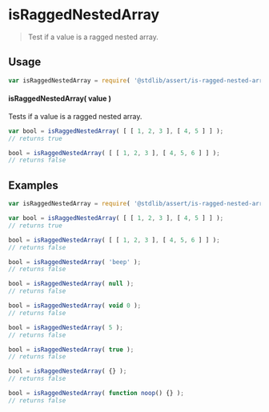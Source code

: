 <!--

@license Apache-2.0

Copyright (c) 2024 The Stdlib Authors.

Licensed under the Apache License, Version 2.0 (the "License");
you may not use this file except in compliance with the License.
You may obtain a copy of the License at

   http://www.apache.org/licenses/LICENSE-2.0

Unless required by applicable law or agreed to in writing, software
distributed under the License is distributed on an "AS IS" BASIS,
WITHOUT WARRANTIES OR CONDITIONS OF ANY KIND, either express or implied.
See the License for the specific language governing permissions and
limitations under the License.

-->

# isRaggedNestedArray

> Test if a value is a ragged nested array.

<section class="usage">

## Usage

```javascript
var isRaggedNestedArray = require( '@stdlib/assert/is-ragged-nested-array' );
```

#### isRaggedNestedArray( value )

Tests if a value is a ragged nested array. 

```javascript
var bool = isRaggedNestedArray( [ [ 1, 2, 3 ], [ 4, 5 ] ] );
// returns true

bool = isRaggedNestedArray( [ [ 1, 2, 3 ], [ 4, 5, 6 ] ] );
// returns false
```

</section>

<!-- /.usage -->

<section class="examples">

## Examples

<!-- eslint-disable object-curly-newline, object-curly-spacing, no-empty-function, no-restricted-syntax -->

<!-- eslint no-undef: "error" -->

```javascript
var isRaggedNestedArray = require( '@stdlib/assert/is-ragged-nested-array' );

var bool = isRaggedNestedArray( [ [ 1, 2, 3 ], [ 4, 5 ] ] );
// returns true

bool = isRaggedNestedArray( [ [ 1, 2, 3 ], [ 4, 5, 6 ] ] );
// returns false

bool = isRaggedNestedArray( 'beep' );
// returns false

bool = isRaggedNestedArray( null );
// returns false

bool = isRaggedNestedArray( void 0 );
// returns false

bool = isRaggedNestedArray( 5 );
// returns false

bool = isRaggedNestedArray( true );
// returns false

bool = isRaggedNestedArray( {} );
// returns false

bool = isRaggedNestedArray( function noop() {} );
// returns false
```

</section>

<!-- /.examples -->

<!-- Section for related `stdlib` packages. Do not manually edit this section, as it is automatically populated. -->

<section class="related">

</section>

<!-- /.related -->

<!-- Section for all links. Make sure to keep an empty line after the `section` element and another before the `/section` close. -->

<section class="links">

</section>

<!-- /.links -->
